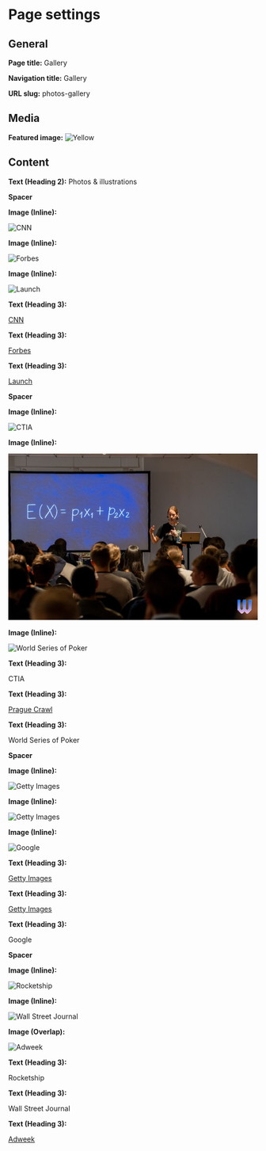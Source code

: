 # Page settings

## General

**Page title:** Gallery

**Navigation title:** Gallery

**URL slug:** photos-gallery

## Media

**Featured image:** ![Yellow](yellow.png)

## Content

**Text (Heading 2):** Photos & illustrations

**Spacer**

**Image (Inline):**

![CNN](t1larg.ex.googler.jpg)

**Image (Inline):**

![Forbes](pt_1016_21200_o.jpg)

**Image (Inline):**

![Launch](CcVuHo7UcAEMX1u.jpg)

**Text (Heading 3):**

[CNN](https://www.cnn.com/2010/TECH/web/12/24/ex.google.employees/index.html)

**Text (Heading 3):**

[Forbes](https://www.forbes.com/sites/kashmirhill/2013/07/24/dont-want-trackers-watching-your-web-and-smartphone-activity-this-start-ups-for-you/)

**Text (Heading 3):**

[Launch](https://twitter.com/launch/status/704090006361497601)

**Spacer**

**Image (Inline):**

![CTIA](5070854384_85c7f9786e_o.jpg)

**Image (Inline):**

![Prague Crawl](2025_04_23_Prague-Crawl-066.jpg)

**Image (Inline):**

![World Series of Poker](2558510763_e115baa051_o.jpg)

**Text (Heading 3):**

CTIA

**Text (Heading 3):**

[Prague Crawl](https://photos.google.com/share/AF1QipNi5c91mBmY8C7vyS-foE2_c267kUWkJAsjNN38X9X8CnL-JoH93yuVcSH1ltyLJA/photo/AF1QipM4rUYE22q3fwBEAvDOJ3VzccLZAblIcZw05YJ7?key=SDdUV3hhaWFYTTJhWVNmcExMQThpRUY5NXN1ZFZR)

**Text (Heading 3):**

World Series of Poker

**Spacer**

**Image (Inline):**

![Getty Images](582934946.jpg)

**Image (Inline):**

![Getty Images](515793418.jpg)

**Image (Inline):**

![Google](2142614818_fc156e4055_o.jpg)

**Text (Heading 3):**

[Getty Images](https://www.gettyimages.com/detail/news-photo/casey-oppenheimer-and-brian-kennish-of-disconnect-com-news-photo/582934946)

**Text (Heading 3):**

[Getty Images](https://www.gettyimages.com/detail/news-photo/brian-kennish-attends-the-sxsw-interactive-innovation-news-photo/515793418)

**Text (Heading 3):**

Google

**Spacer**

**Image (Inline):**

![Rocketship](brian-kennish.jpg)

**Image (Inline):**

![Wall Street Journal](HC-GQ531_Kennish_Brian.jpg)

**Image (Overlap):**

![Adweek](fea-hartmann-kennish-01-2015.png)

**Text (Heading 3):**

Rocketship

**Text (Heading 3):**

Wall Street Journal

**Text (Heading 3):**

[Adweek](https://www.adweek.com/performance-marketing/heres-what-happens-when-ad-blockers-publishers-and-agencies-get-together-talk-about-you-know-what-1677/)
